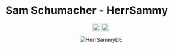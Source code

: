 <p align="center"> <h1 align="left"> Sam Schumacher - HerrSammy </h1> </p>
<p align="center">
<a href="https://github.com/HerrSammyDE" target="_blank"><img align="center" src="https://cdn.jsdelivr.net/npm/simple-icons@3.0.1/icons/github.svg" alt="HerrSammyDE" height="20" width="20" /></a>
<a href="https://twitter.com/realHerrSammy" target="_blank"><img style="background-color:#fff" align="center" src="https://cdn.jsdelivr.net/npm/simple-icons@3.0.1/icons/twitter.svg" alt="realHerrSammy" height="20" width="20" /></a>
</p>

<p align="center">
	<img src=https://github-readme-stats.vercel.app/api?username=HerrSammyDE&show_icons=true alt=HerrSammyDE />
</p>
